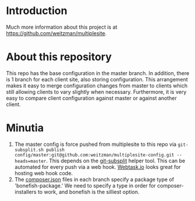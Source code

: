 Introduction
================
Much more information about this project is at https://github.com/weitzman/multiplesite.

About this repository
================
 This repo has the base configuration in the master branch. In addition, there is 1 branch for each client site, also storing configuration. This arrangement makes it easy to merge configuration changes from master to clients which still allowing clients to vary slightly when necessary. Furthermore, it is very easy to compare client configuration against master or against another client.

Minutia
==============

1. The master config is force pushed from multiplesite to this repo via `git-subsplit.sh publish config/master:git@github.com:weitzman/multiplesite-config.git --heads=master`. This depends on the [git-subsplit](https://github.com/dflydev/git-subsplit/) helper tool. This can be automated for every push via a web hook. [Webtask.io](https://webtask.io/) looks great for hosting web hook code.
1. The [composer.json](https://github.com/weitzman/multiplesite-config/blob/alpha/composer.json) files in each branch specify a package type of 'bonefish-package.' We need to specify a type in order for composer-installers to work, and bonefish is the silliest option.